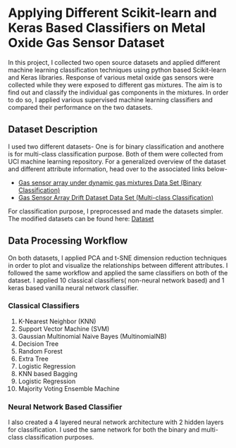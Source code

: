 # Applying Different Scikit-learn and Keras Based Classifiers on Metal Oxide Gas Sensor Dataset
In this project, I collected two open source datasets and applied different machine learning classification techniques using python based Scikit-learn and Keras libraries. Response of various metal oxide gas sensors were collected while they were exposed to different gas mixtures. The aim is to find out and classify the individual gas components in the mixtures. In order to do so, I applied various supervised machine learning classifiers and compared their performance on the two datasets.
## Dataset Description
I used two different datasets- One is for binary classification and anothere is for multi-class classification purpose. Both of them were collected from UCI machine learning repository. For a generalized overview of the dataset and different attribute information, head over to the associated links below-

* [Gas sensor array under dynamic gas mixtures Data Set (Binary Classification)](http://archive.ics.uci.edu/ml/datasets/gas+sensor+array+under+dynamic+gas+mixtures)
* [Gas Sensor Array Drift Dataset Data Set (Multi-class Classification)](https://archive.ics.uci.edu/ml/datasets/gas+sensor+array+drift+dataset)

For classification purpose, I preprocessed and made the datasets simpler. The modified datasets can be found here:
[Dataset](https://drive.google.com/drive/folders/1gJy8f3twHl9rANqUMcxG1YMxvbV-cijN?usp=sharing)

## Data Processing Workflow
On both datasets, I applied PCA and t-SNE dimension reduction techniques in order to plot and visualize the relationships between different attributes. I followed the same workflow and applied the same classifiers on both of the dataset. I applied 10 classical classifiers( non-neural network based) and 1 keras based vanilla neural network classifier. 

### Classical Classifiers
1. K-Nearest Neighbor (KNN)
2. Support Vector Machine (SVM)
3. Gaussian Multinomial Naive Bayes (MultinomialNB)
4. Decision Tree
5. Random Forest
6. Extra Tree
7. Logistic Regression
8. KNN based Bagging
9. Logistic Regression
10. Majority Voting Ensemble Machine

### Neural Network Based Classifier
I also created a 4 layered neural network architecture with 2 hidden layers for classification. I used the same network for both the binary and multi-class classification purposes. 
